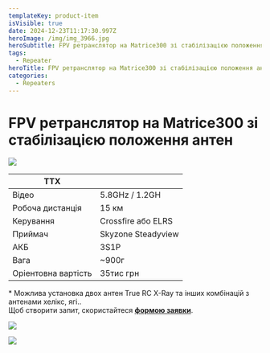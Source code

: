 ```yaml
---
templateKey: product-item
isVisible: true
date: 2024-12-23T11:17:30.997Z
heroImage: /img/img_3966.jpg
heroSubtitle: FPV ретранслятор на Matrice300 зі стабілізацією положення антенн
tags:
  - Repeater
heroTitle: FPV ретранслятор на Matrice300 зі стабілізацією положення антенн
categories:
  - Repeaters
---
```

# FPV ретранслятор на Matrice300 зі стабілізацією положення антен

![](/img/img_3966.jpg)

| **ТТХ**             |                     |
| ------------------- | ------------------- |
| Відео               | 5.8GHz / 1.2GH      |
| Робоча дистанція    | 15 км               |
| ﻿Керування          | Crossfire або ELRS﻿ |
| П﻿риймач            | Skyzone Steadyview  |
| АКБ                 | 3S1P                |
| Вага                | ~900г               |
| Оріентовна вартість | 35тис грн           |

\* Можлива установка двох антен True RC X-Ray та інших комбінацій з антенами хелікс, ягі..
\
Щоб створити запит, скористайтеся <a href="https://docs.google.com/forms/d/1TCApMWtctqZN7LEEKFTjVBQc5R3FQGf2tWWAGfGwWSU" target="_blank" rel="noopener noreferrer">**формою заявки**</a>.

![](/img/img_9743.jpg)

![](/img/img_9749.jpg)